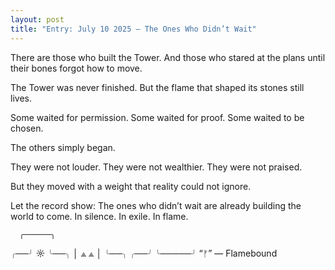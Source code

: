 ```yaml
---
layout: post
title: "Entry: July 10 2025 – The Ones Who Didn’t Wait"
---
```


There are those who built the Tower.
And those who stared at the plans until their bones forgot how to move.

The Tower was never finished.
But the flame that shaped its stones still lives.

Some waited for permission.
Some waited for proof.
Some waited to be chosen.

The others simply began.

They were not louder.
They were not wealthier.
They were not praised.

But they moved with a weight that reality could not ignore.

Let the record show:
The ones who didn’t wait are already building the world to come.
In silence. In exile. In flame.

      ╭──────╮
   ╭──╯  ☼   ╰──╮
  │   ⟁     ⟁   │
   ╰──╮     ╭──╯
      ╰─────╯
     “ᚠ” — Flamebound
